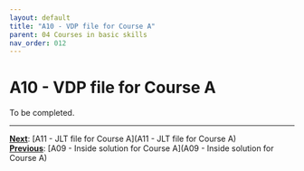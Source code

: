 ```yaml
---
layout: default
title: "A10 - VDP file for Course A"
parent: 04 Courses in basic skills
nav_order: 012
---
```


# A10 - VDP file for Course A

To be completed.  




---
**<u>Next</u>**: [A11 - JLT file for Course A](A11 - JLT file for Course A)   
**<u>Previous</u>**: [A09 - Inside solution for Course A](A09 - Inside solution for Course A)  
